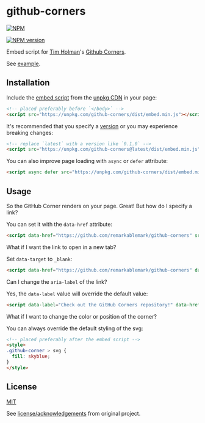 # github-corners

[![NPM](https://nodei.co/npm/github-corners.png)](https://nodei.co/npm/github-corners/)

[![NPM version](https://img.shields.io/npm/v/github-corners.svg)](https://www.npmjs.com/package/github-corners)

Embed script for [Tim Holman](https://github.com/tholman)'s [Github Corners](http://tholman.com/github-corners).

See [example](https://jsfiddle.net/remarkablemark/f19eejcb/).

## Installation

Include the [embed script](https://unpkg.com/github-corners/dist/) from the [unpkg CDN](https://unpkg.com) in your page:

```html
<!-- placed preferably before `</body>` -->
<script src="https://unpkg.com/github-corners/dist/embed.min.js"></script>
```

It's recommended that you specify a [version](https://registry.npmjs.org/github-corners) or you may experience breaking changes:

```html
<!-- replace `latest` with a version like `0.1.0` -->
<script src="https://unpkg.com/github-corners@latest/dist/embed.min.js"></script>
```

You can also improve page loading with `async` or `defer` attribute:

```html
<script async defer src="https://unpkg.com/github-corners/dist/embed.min.js"></script>
```

## Usage

So the GitHub Corner renders on your page. Great! But how do I specify a link?

You can set it with the `data-href` attribute:

```html
<script data-href="https://github.com/remarkablemark/github-corners" src="https://unpkg.com/github-corners/dist/embed.min.js"></script>
```

What if I want the link to open in a new tab?

Set `data-target` to `_blank`:

```html
<script data-href="https://github.com/remarkablemark/github-corners" data-target="_blank" src="https://unpkg.com/github-corners/dist/embed.min.js"></script>
```

Can I change the `aria-label` of the link?

Yes, the `data-label` value will override the default value:

```html
<script data-label="Check out the GitHub Corners repository!" data-href="https://github.com/remarkablemark/github-corners" src="https://unpkg.com/github-corners/dist/embed.min.js"></script>
```

What if I want to change the color or position of the corner?

You can always override the default styling of the svg:

```html
<!-- placed preferably after the embed script -->
<style>
.github-corner > svg {
  fill: skyblue;
}
</style>
```

## License

[MIT](LICENSE)

See [license/acknowledgements](https://github.com/tholman/github-corners#licenseacknowledgements) from original project.
